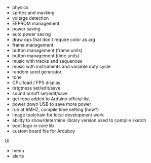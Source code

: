 - physics
- sprites and masking
- voltage detection
- EEPROM management
- power saving
- auto power saving
- draw ops that don't require color as arg
- frame management
- button management (frame units)
- button management (time units)
- music with tracks and sequences
- music with instruments and variable duty cycle
- random seed generator
- tone
- CPU load / FPS display
- brigtness set/edit/save
- sound on/off set/edit/save
- get repo added to Arduino official list
- power down USB to save more power
- run at 8MHZ, compile time setting (how?)
- image toolchain for local development work
- ability to show/determine library version used to compile sketch
- boot logo in core lib
- custom board file for Arduboy


UI

- menu
- alerts
